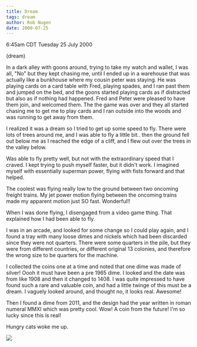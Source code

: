 ```yaml
---
title: Dream
tags: dream
author: Rob Nugen
date: 2000-07-25
---
```


<title></title>
<p class=date>6:45am CDT Tuesday 25 July 2000</p>

<p class=note>(dream)</p>

<p class=dream>In a dark alley with goons around, trying to take my
watch and wallet, I was all, "No" but they kept chasing me, until I
ended up in a warehouse that was actually like a bunkhouse where my
cousin peter was staying.  He was playing cards on a card table with
Fred, playing spades, and I ran past them and jumped on the bed, and
the goons started playing cards as if distracted but also as if
nothing had happened.  Fred and Peter were pleased to have them join,
and welcomed them.  The the game was over and they all started chasing
me to get me to play cards and I ran outside into the woods and was
running to get away from them.

<p class=dream>I realized it was a dream so I tried to get up some
speed to fly.  There were lots of trees around me, and I was able to
fly a little bit.. then the ground fell out below me as I reached the
edge of a cliff, and I flew out over the trees in the valley below.

<p class=dream>Was able to fly pretty well, but not with the
extraordinary speed that I craved.  I kept trying to push myself
faster, but it didn't work.  I imagined myself with essentially
superman power, flying with fists forward and that helped.

<p class=dream>The coolest was flying really low to the ground between
two oncoming freight trains.  My jet power motion flying between the
oncoming trains made my apparent motion just SO fast.  Wonderful!!

<p class=dream>When I was done flying, I disengaged from a video game
thing.  That explained how I had been able to fly.

<p class=dream>I was in an arcade, and looked for some change so I
could play again, and I found a tray with many loose dimes and nickels
which had been discarded since they were not quarters.  There were
some quarters in the pile, but they were from different countries, or
different original 13 colonies, and therefore the wrong size to be
quarters for the machine.

<p class=dream>I collected the coins one at a time and noted that one
dime was made of silver!  Oooh it must have been a pre 1965 dime.  I
looked and the date was from like 1908 and then it changed to 1408.  I
was quite impressed to have found such a rare and valuable coin, and
had a little twinge of this must be a dream. I vaguely looked around,
and thought no, it looks real.  Awesome!

<p class=dream>Then I found a dime from 2011, and the design had the
year written in roman numeral MMXI which was pretty cool.  Wow!  A
coin from the future!  I'm so lucky since this is real!

<p>Hungry cats woke me up.

<p><img src='/images/rob/wL-ROB.gif'>


